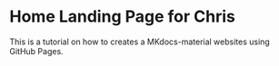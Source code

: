 # Home Landing Page for Chris
This is a tutorial on how to creates a MKdocs-material websites using GitHub Pages.
